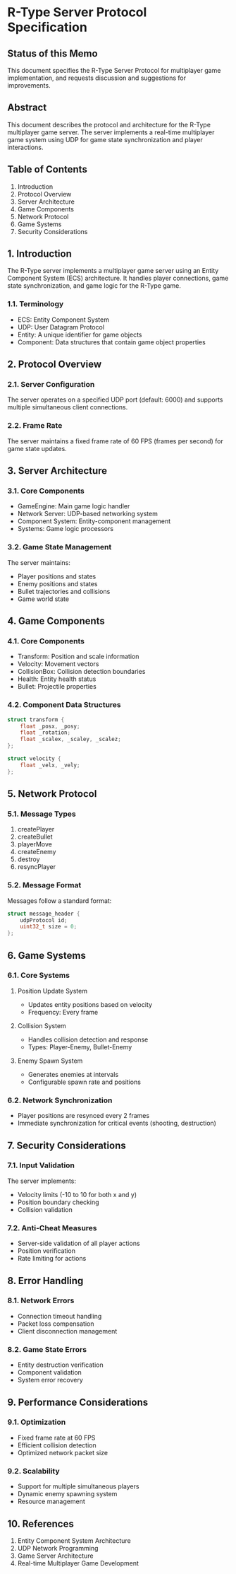 # R-Type Server Protocol Specification

## Status of this Memo

This document specifies the R-Type Server Protocol for multiplayer game implementation, and requests discussion and suggestions for improvements.

## Abstract

This document describes the protocol and architecture for the R-Type multiplayer game server. The server implements a real-time multiplayer game system using UDP for game state synchronization and player interactions.

## Table of Contents

1. Introduction
2. Protocol Overview
3. Server Architecture
4. Game Components
5. Network Protocol
6. Game Systems
7. Security Considerations

## 1. Introduction

The R-Type server implements a multiplayer game server using an Entity Component System (ECS) architecture. It handles player connections, game state synchronization, and game logic for the R-Type game.

### 1.1. Terminology

- ECS: Entity Component System
- UDP: User Datagram Protocol
- Entity: A unique identifier for game objects
- Component: Data structures that contain game object properties

## 2. Protocol Overview

### 2.1. Server Configuration

The server operates on a specified UDP port (default: 6000) and supports multiple simultaneous client connections.

### 2.2. Frame Rate

The server maintains a fixed frame rate of 60 FPS (frames per second) for game state updates.

## 3. Server Architecture

### 3.1. Core Components

- GameEngine: Main game logic handler
- Network Server: UDP-based networking system
- Component System: Entity-component management
- Systems: Game logic processors

### 3.2. Game State Management

The server maintains:
- Player positions and states
- Enemy positions and states
- Bullet trajectories and collisions
- Game world state

## 4. Game Components

### 4.1. Core Components

- Transform: Position and scale information
- Velocity: Movement vectors
- CollisionBox: Collision detection boundaries
- Health: Entity health status
- Bullet: Projectile properties

### 4.2. Component Data Structures

```cpp
struct transform {
    float _posx, _posy;
    float _rotation;
    float _scalex, _scaley, _scalez;
};

struct velocity {
    float _velx, _vely;
};
```

## 5. Network Protocol

### 5.1. Message Types

1. createPlayer
2. createBullet
3. playerMove
4. createEnemy
5. destroy
6. resyncPlayer

### 5.2. Message Format

Messages follow a standard format:
```cpp
struct message_header {
    udpProtocol id;
    uint32_t size = 0;
};
```

## 6. Game Systems

### 6.1. Core Systems

1. Position Update System
   - Updates entity positions based on velocity
   - Frequency: Every frame

2. Collision System
   - Handles collision detection and response
   - Types: Player-Enemy, Bullet-Enemy

3. Enemy Spawn System
   - Generates enemies at intervals
   - Configurable spawn rate and positions

### 6.2. Network Synchronization

- Player positions are resynced every 2 frames
- Immediate synchronization for critical events (shooting, destruction)

## 7. Security Considerations

### 7.1. Input Validation

The server implements:
- Velocity limits (-10 to 10 for both x and y)
- Position boundary checking
- Collision validation

### 7.2. Anti-Cheat Measures

- Server-side validation of all player actions
- Position verification
- Rate limiting for actions

## 8. Error Handling

### 8.1. Network Errors

- Connection timeout handling
- Packet loss compensation
- Client disconnection management

### 8.2. Game State Errors

- Entity destruction verification
- Component validation
- System error recovery

## 9. Performance Considerations

### 9.1. Optimization

- Fixed frame rate at 60 FPS
- Efficient collision detection
- Optimized network packet size

### 9.2. Scalability

- Support for multiple simultaneous players
- Dynamic enemy spawning system
- Resource management

## 10. References

1. Entity Component System Architecture
2. UDP Network Programming
3. Game Server Architecture
4. Real-time Multiplayer Game Development
